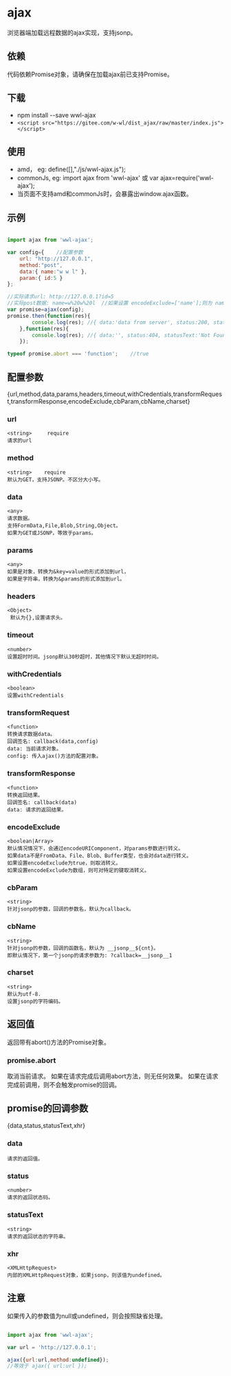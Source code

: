 # ajax
浏览器端加载远程数据的ajax实现，支持jsonp。

## 依赖
代码依赖Promise对象，请确保在加载ajax前已支持Promise。

## 下载
* npm install --save wwl-ajax
* `<script src="https://gitee.com/w-wl/dist_ajax/raw/master/index.js"></script>`

## 使用
* amd， eg: define([],"./js/wwl-ajax.js");
* commonJs, eg: import ajax from 'wwl-ajax' 或 var ajax=require('wwl-ajax');
* 当页面不支持amd和commonJs时，会暴露出window.ajax函数。

## 示例
```javascript

import ajax from 'wwl-ajax';

var config={    //配置参数
    url: "http://127.0.0.1",
    method:"post",
    data:{ name:"w w l" },
    param:{ id:5 }
};

//实际请求url: http://127.0.0.1?id=5
//实际post数据: name=w%20w%20l  //如果设置 encodeExclude=['name'];则为 name=w w l;
var promise=ajax(config);
promise.then(function(res){
        console.log(res); //{ data:'data from server', status:200, statusText:'OK' , xhr: XMLHttpRequest }
    },function(res){
        console.log(res); //{ data:'', status:404, statusText:'Not Found' , xhr: XMLHttpRequest }
    });

typeof promise.abort === 'function';    //true

```

## 配置参数
{url,method,data,params,headers,timeout,withCredentials,transformRequest,transformResponse,encodeExclude,cbParam,cbName,charset}

### url  
    <string>     require
    请求的url

### method
    <string>    require
    默认为GET，支持JSONP。不区分大小写。

### data
    <any>      
    请求数据。
    支持FormData,File,Blob,String,Object。
    如果为GET或JSONP，等效于params。
    
### params
    <any>
    如果是对象，转换为&key=value的形式添加到url，
    如果是字符串，转换为&params的形式添加到url。 

### headers
    <Object>
     默认为{},设置请求头。

### timeout
    <number>
    设置超时时间。jsonp默认30秒超时，其他情况下默认无超时时间。

### withCredentials
    <boolean>
    设置withCredentials 
    
### transformRequest
    <function>
    转换请求数据data。
    回调签名: callback(data,config)
    data: 当前请求对象。
    config: 传入ajax()方法的配置对象。
    
### transformResponse
    <function>
    转换返回结果。
    回调签名: callback(data)
    data: 请求的返回结果。

### encodeExclude
    <boolean|Array>
    默认情况情况下，会通过encodeURIComponent，对params参数进行转义。
    如果data不是FromData、File、Blob、Buffer类型，也会对data进行转义。
    如果设置encodeExclude为true，则取消转义。
    如果设置encodeExclude为数组，则可对特定的键取消转义。

### cbParam
    <string>
    针对jsonp的参数，回调的参数名，默认为callback。

### cbName
    <string>
    针对jsonp的参数，回调的函数名，默认为 __jsonp__${cnt}。
    即默认情况下，第一个jsonp的请求参数为: ?callback=__jsonp__1
    
### charset
    <string>
    默认为utf-8.
    设置jsonp的字符编码。
   
## 返回值
返回带有abort()方法的Promise对象。

### promise.abort
取消当前请求。
如果在请求完成后调用abort方法，则无任何效果。
如果在请求完成前调用，则不会触发promise的回调。

## promise的回调参数
{data,status,statusText,xhr}

### data
    请求的返回值。
    
### status
    <number>
    请求的返回状态码。
    
### statusText
    <string>
    请求的返回状态的字符串。
    
### xhr
    <XMLHttpRequest>
    内部的XMLHttpRequest对象，如果jsonp，则该值为undefined。
    
## 注意
如果传入的参数值为null或undefined，则会按照缺省处理。

```javascript

import ajax from 'wwl-ajax';

var url = 'http://127.0.0.1';

ajax({url:url,method:undefined});
//等效于 ajax({ url:url });

```
